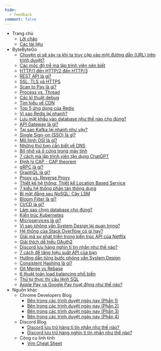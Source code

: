 ```yaml
---
hide:
  - feedback
comment: false
---
```


- Trang chủ
    - [Lời chào](index.md)
    - [Các tài liệu](navigation.md)
- ByteByteGo
    - [Chuyện gì sẽ xảy ra khi ta truy cập vào một đường dẫn (URL) trên trình duyệt?](ByteByteGo/what_happen_when_access_url/what_happen_when_access_url.md)
    - [Các mốc độ trễ mà lập trình viên nên biết](ByteByteGo/latency_numbers/latency_numbers.md)
    - [HTTP/1 đến HTTP/2 đến HTTP/3](ByteByteGo/http_versions/http_versions.md)
    - [REST API là gì?](ByteByteGo/rest_api/rest_api.md)
    - [SSL, TLS và HTTPS](ByteByteGo/ssl_tls_https/ssl_tls_https.md)
    - [Scan to Pay là gì?](ByteByteGo/scan_to_pay/scan_to_pay.md)
    - [Process vs. Thread](ByteByteGo/process_vs_thread/process_vs_thread.md)
    - [Các kĩ thuật debug](ByteByteGo/debugging_techniques/debugging_techniques.md)
    - [Tìm hiểu về CDN](ByteByteGo/cdn/cdn.md)
    - [Top 5 ứng dụng của Redis](ByteByteGo/top_redis_use_cases/top_redis_use_cases.md)
    - [Vì sao Redis lại nhanh?](ByteByteGo/why_redis_fast/why_redis_fast.md)
    - [Lưu mật khẩu vào database như thế nào cho đúng?](ByteByteGo/storing_passwords/storing_passwords.md)
    - [API Gateway là gì?](ByteByteGo/api_gateway/api_gateway.md)
    - [Tại sao Kafka lại nhanh như vậy?](ByteByteGo/why_kafka_fast/why_kafka_fast.md)
    - [Single Sign-on (SSO) là gì?](ByteByteGo/sso/sso.md)
    - [Mô hình OSI là gì?](ByteByteGo/osi_model/osi_model.md)
    - [Những thứ bạn cần biết về DNS](ByteByteGo/dns/dns.md)
    - [Bộ nhớ và ổ cứng trong máy tính](ByteByteGo/computer_memory_and_storage/computer_memory_and_storage.md)
    - [7 cách mà lập trình viên tận dụng ChatGPT](ByteByteGo/chatgpt_hacks/chatgpt_hacks.md)
    - [Định lý CAP - CAP theorem](ByteByteGo/cap_theorem/cap_theorem.md)
    - [gRPC là gì?](ByteByteGo/grpc/grpc.md)
    - [GraphQL là gì?](ByteByteGo/graphql/graphql.md)
    - [Proxy vs. Reverse Proxy](ByteByteGo/proxy_vs_reverse_proxy/proxy_vs_reverse_proxy.md)
    - [Thiết kế hệ thống: Thiết kế Location Based Service](ByteByteGo/design_location_based_service/design_location_based_service.md)
    - [7 kiểu hệ thống phân tán thông dụng](ByteByteGo/system_patterns/system_patterns.md)
    - [Bí mật đằng sau NoSQL: Cây LSM](ByteByteGo/lsm_tree/lsm_tree.md)
    - [Bloom Filter là gì?](ByteByteGo/bloom_filter/bloom_filter.md)
    - [CI/CD là gì?](ByteByteGo/ci_cd/ci_cd.md)
    - [Làm sao chọn database cho đúng?](ByteByteGo/choose_database/choose_database.md)
    - [Kiến trúc Kubernetes](ByteByteGo/kubernetes/kubernetes.md)
    - [Microservices là gì?](ByteByteGo/microservices/microservices.md)
    - [Vì sao phỏng vấn System Design lại quan trọng?](ByteByteGo/why_system_design_interview_important/why_system_design_interview_important.md)
    - [Hệ thống của Stack Overflow có gì hay?](ByteByteGo/stackoverflow_architecture/stackoverflow_architecture.md)
    - [Giải mã sự phát triển trong kiến trúc API của Netflix](ByteByteGo/netflix_architecture_evolution/netflix_architecture_evolution.md)
    - [Giải thích dễ hiểu OAuth2](ByteByteGo/oauth2_explained/oauth2_explained.md)
    - [Discord lưu hàng nghìn tỉ tin nhắn như thế nào?](ByteByteGo/discord_messages_migration/discord_messages_migration.md)
    - [7 cách để tăng hiệu suất API của bạn](ByteByteGo/optimize_api_performance/optimize_api_performance.md)
    - [Hướng dẫn từng bước phỏng vấn System Design](ByteByteGo/system_design_interview_guide/system_design_interview_guide.md)
    - [Consistent Hashing là gì?](ByteByteGo/consistent_hashing/consistent_hashing.md)
    - [Git Merge vs Rebase](ByteByteGo/git_merge_vs_rebase/git_merge_vs_rebase.md)
    - [6 thuật toán load balancing phổ biến](ByteByteGo/load_balancing_algorithms/load_balancing_algorithms.md)
    - [Thứ tự thực thi câu lệnh SQL](ByteByteGo/sql_execution_order/sql_execution_order.md)
    - [Apple Pay và Google Pay hoạt động như thế nào?](ByteByteGo/apple_google_pay/apple_google_pay.md)
- Nguồn khác
    - Chrome Developers Blog
        - [Bên trong các trình duyệt ngày nay (Phần 1)](Misc/chrome_blog/inside_browser_1/inside_browser_1.md)
        - [Bên trong các trình duyệt ngày nay (Phần 2)](Misc/chrome_blog/inside_browser_2/inside_browser_2.md)
        - [Bên trong các trình duyệt ngày nay (Phần 3)](Misc/chrome_blog/inside_browser_3/inside_browser_3.md)
        - [Bên trong các trình duyệt ngày nay (Phần 4)](Misc/chrome_blog/inside_browser_4/inside_browser_4.md)
    - Discord Blog
        - [Discord lưu trữ hàng tỉ tin nhắn như thế nào?](Misc/discord_blog/storing_billions_messages/storing_billions_messages.md)
        - [Discord lưu trữ hàng nghìn tỉ tin nhắn như thế nào?](Misc/discord_blog/storing_trillions_messages/storing_trillions_messages.md)
    - Công cụ linh tinh
        - [Vim Cheat Sheet](Misc/tools/vim_cheat_sheet/vim_cheat_sheet.md)